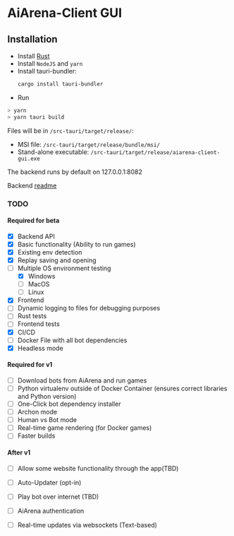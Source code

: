 # AiArena-Client GUI

## Installation
- Install [Rust](https://www.rust-lang.org/tools/install)
- Install `NodeJS` and `yarn`
- Install tauri-bundler:
  ```bash
  cargo install tauri-bundler
  ```
- Run <br>
```bash
> yarn
> yarn tauri build
```

Files will be in `/src-tauri/target/release/`:
- MSI file: `/src-tauri/target/release/bundle/msi/`
- Stand-alone executable: `/src-tauri/target/release/aiarena-client-gui.exe`

The backend runs by default on 127.0.0.1:8082<br>

Backend [readme](backend/README.md)


### TODO

#### Required for beta
- [x] Backend API
- [x] Basic functionality (Ability to run games)
- [x] Existing env detection
- [x] Replay saving and opening
- [ ] Multiple OS environment testing
  - [x] Windows
  - [ ] MacOS
  - [ ] Linux
- [x] Frontend
- [ ] Dynamic logging to files for debugging purposes
- [ ] Rust tests
- [ ] Frontend tests
- [x] CI/CD
- [ ] Docker File with all bot dependencies
- [x] Headless mode

#### Required for v1
- [ ] Download bots from AiArena and run games
- [ ] Python virtualenv outside of Docker Container (ensures correct libraries and Python version)
- [ ] One-Click bot dependency installer
- [ ] Archon mode
- [ ] Human vs Bot mode
- [ ] Real-time game rendering (for Docker games)
- [ ] Faster builds

#### After v1
- [ ] Allow some website functionality through the app(TBD)
- [ ] Auto-Updater (opt-in)
- [ ] Play bot over internet (TBD)
- [ ] AiArena authentication
- [ ] Real-time updates via websockets (Text-based)

